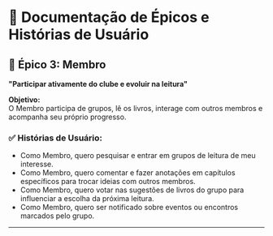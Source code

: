 # 📘 Documentação de Épicos e Histórias de Usuário

## 👤 Épico 3: Membro  
**"Participar ativamente do clube e evoluir na leitura"**

**Objetivo:**  
O Membro participa de grupos, lê os livros, interage com outros membros e acompanha seu próprio progresso.

### ✅ Histórias de Usuário:
- Como Membro, quero pesquisar e entrar em grupos de leitura de meu interesse.
- Como Membro, quero comentar e fazer anotações em capítulos específicos para trocar ideias com outros membros.
- Como Membro, quero votar nas sugestões de livros do grupo para influenciar a escolha da próxima leitura.
- Como Membro, quero ser notificado sobre eventos ou encontros marcados pelo grupo.

---
